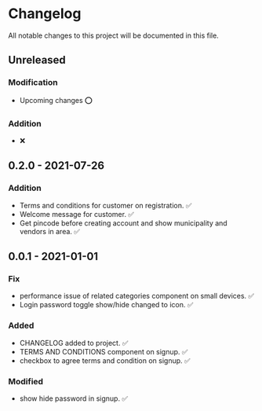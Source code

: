 # Changelog
All notable changes to this project will be documented in this file.

## Unreleased
### Modification
- Upcoming changes ⭕
### Addition
- ❌


## 0.2.0 - 2021-07-26
### Addition
- Terms and conditions for customer on registration. ✅
- Welcome message for customer. ✅
- Get pincode before creating account and show municipality and vendors in area. ✅


## 0.0.1 - 2021-01-01
### Fix
- performance issue of related categories component on small devices. ✅
- Login password toggle show/hide changed to icon. ✅

### Added
- CHANGELOG added to project. ✅
- TERMS AND CONDITIONS component on signup. ✅
- checkbox to agree terms and condition on signup. ✅

### Modified
- show hide password in signup. ✅
